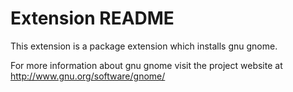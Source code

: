 # Extension README

This extension is a package extension which installs gnu gnome.

For more information about gnu gnome visit the project website at
http://www.gnu.org/software/gnome/

